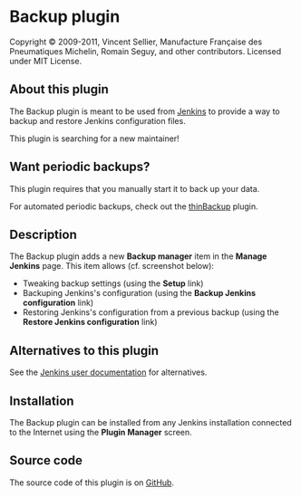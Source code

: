 # Backup plugin

Copyright &copy; 2009-2011, Vincent Sellier, Manufacture Française des Pneumatiques Michelin, Romain Seguy, and other contributors. Licensed under MIT License.

## About this plugin

The Backup plugin is meant to be used from [Jenkins](https://jenkins.io/) to provide a way to backup and restore Jenkins configuration files.

This plugin is searching for a new maintainer!

## Want periodic backups?

This plugin requires that you manually start it to back up your data.

For automated periodic backups, check out the [thinBackup](https://plugins.jenkins.io/thinBackup/) plugin.

## Description

The Backup plugin adds a new **Backup manager** item in the **Manage
Jenkins** page. This item allows (cf. screenshot below):

-   Tweaking backup settings (using the **Setup** link)
-   Backuping Jenkins's configuration (using the **Backup Jenkins
    configuration** link)
-   Restoring Jenkins's configuration from a previous backup (using the
    **Restore Jenkins configuration** link)

## Alternatives to this plugin

See the [Jenkins user documentation](https://www.jenkins.io/doc/book/system-administration/backing-up/) for alternatives.

## Installation

The Backup plugin can be installed from any Jenkins installation connected to the Internet using the **Plugin Manager** screen.

## Source code

The source code of this plugin is on [GitHub](https://github.com/jenkinsci/backup-plugin).
